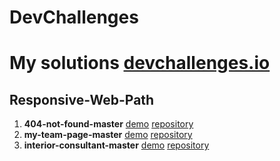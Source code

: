 # DevChallenges

<h1>My solutions <a href="https://devchallenges.io/" target="_blank">devchallenges.io</a></h1>

## Responsive-Web-Path

1. **404-not-found-master**
   [demo](https://luismac09.github.io/DevChallenges/Responsive-Web-Path/404-not-found-master/) [repository](https://github.com/luismac09/DevChallenges/tree/master/Responsive-Web-Path/404-not-found-master)
2. **my-team-page-master**
   [demo](https://luismac09.github.io/DevChallenges/Responsive-Web-Path/my-team-page-master/) [repository](https://github.com/luismac09/DevChallenges/tree/master/Responsive-Web-Path/my-team-page-master)
3. **interior-consultant-master**
   [demo](https://luismac09.github.io/DevChallenges/Responsive-Web-Path/interior-consultant-master/) [repository](https://github.com/luismac09/DevChallenges/tree/master/Responsive-Web-Path/interior-consultant-master)

